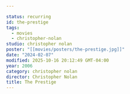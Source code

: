 ```yaml
---

status: recurring
id: the-prestige
tags:
  - movies
  - christopher-nolan
studio: christopher nolan
poster: "[[movies/posters/the-prestige.jpg]]"
date: "2024-02-07"
modified: 2025-10-16 20:12:49 GMT-04:00
year: 2006
category: christopher nolan
director: Christopher Nolan
title: The Prestige
---
```

